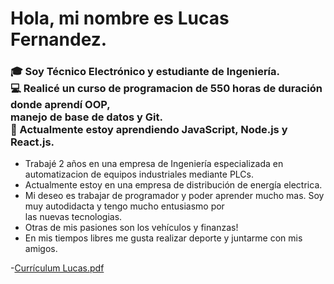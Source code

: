 <h1>Hola, mi nombre es Lucas Fernandez.</h1>
<h3>🎓 Soy Técnico Electrónico y estudiante de Ingeniería. <br>
💻 Realicé un curso de programacion de 550 horas de duración donde aprendí OOP,<br>
manejo de base de datos y Git. <br>
🤯 Actualmente estoy aprendiendo JavaScript, Node.js y React.js.</h3>

- Trabajé 2 años en una empresa de Ingeniería especializada en automatizacion
de equipos industriales mediante PLCs.<br>
- Actualmente estoy en una empresa de distribución de energía electrica.<br>
- Mi deseo es trabajar de programador y poder aprender mucho mas. Soy muy autodidacta y
tengo mucho entusiasmo por<br> las nuevas tecnologias.<br>
- Otras de mis pasiones son los vehículos y finanzas!<br>
- En mis tiempos libres me gusta realizar deporte y juntarme con mis amigos.


-[Currículum Lucas.pdf](https://github.com/ferlucasss/ferlucasss/files/8894655/Curriculum.Lucas.Ingles.pdf)
